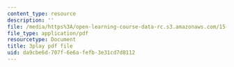 ```yaml
---
content_type: resource
description: ''
file: /media/https%3A/open-learning-course-data-rc.s3.amazonaws.com/15-s12-blockchain-and-money-fall-2018/da9cbe6d707f6e6afefb3e31cd7d8112_ObGYNQLG3us.pdf
file_type: application/pdf
resourcetype: Document
title: 3play pdf file
uid: da9cbe6d-707f-6e6a-fefb-3e31cd7d8112
---
```

